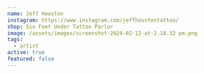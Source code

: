 ```yaml
---
name: Jeff Houston
instagram: https://www.instagram.com/jeffhoustontattoo/
shop: Six Feet Under Tattoo Parlor
image: /assets/images/screenshot-2024-02-12-at-2.18.32 pm.png
tags:
  - artist
active: true
featured: false
---
```

